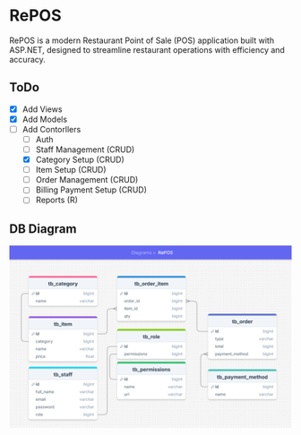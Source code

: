 # RePOS
RePOS is a modern Restaurant Point of Sale (POS) application built with ASP.NET, designed to streamline restaurant operations with efficiency and accuracy. 

## ToDo
- [x] Add Views
- [x] Add Models
- [ ] Add Contorllers
  - [ ] Auth
  - [ ] Staff Management (CRUD)
  - [x] Category Setup (CRUD)
  - [ ] Item Setup (CRUD)
  - [ ] Order Management (CRUD)
  - [ ] Billing Payment Setup (CRUD)
  - [ ] Reports (R)

## DB Diagram
![alt text](./public/image.png)